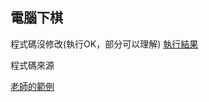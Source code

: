 ## 電腦下棋
程式碼沒修改(執行OK，部分可以理解)
[執行結果](https://github.com/a922777/ai108b/blob/master/%E5%AD%B8%E7%BF%92%E7%AD%86%E8%A8%98/05-%E9%9B%BB%E8%85%A6%E4%B8%8B%E6%A3%8B/Result.md)

程式碼來源

[老師的範例](https://github.com/ccccourse/ai/tree/master/python/05-chess)

